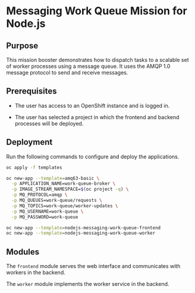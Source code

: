 # Messaging Work Queue Mission for Node.js

## Purpose

This mission booster demonstrates how to dispatch tasks to a scalable
set of worker processes using a message queue. It uses the AMQP 1.0
message protocol to send and receive messages.

## Prerequisites

* The user has access to an OpenShift instance and is logged in.

* The user has selected a project in which the frontend and backend
  processes will be deployed.

## Deployment

Run the following commands to configure and deploy the applications.

```bash
oc apply -f templates

oc new-app --template=amq63-basic \
  -p APPLICATION_NAME=work-queue-broker \
  -p IMAGE_STREAM_NAMESPACE=$(oc project -q) \
  -p MQ_PROTOCOL=amqp \
  -p MQ_QUEUES=work-queue/requests \
  -p MQ_TOPICS=work-queue/worker-updates \
  -p MQ_USERNAME=work-queue \
  -p MQ_PASSWORD=work-queue

oc new-app --template=nodejs-messaging-work-queue-frontend
oc new-app --template=nodejs-messaging-work-queue-worker
```

<!-- oc new-app --template=amq-broker-71-basic \ -->
<!--   -p APPLICATION_NAME=work-queue-broker \ -->
<!--   -p IMAGE_STREAM_NAMESPACE=$(oc project -q) \ -->
<!--   -p AMQ_PROTOCOL=amqp \ -->
<!--   -p AMQ_QUEUES=work-queue/requests \ -->
<!--   -p AMQ_ADDRESSES=work-queue/worker-updates \ -->
<!--   -p AMQ_USER=work-queue \ -->
<!--   -p AMQ_PASSWORD=work-queue -->

## Modules

The `frontend` module serves the web interface and communicates with
workers in the backend.

The `worker` module implements the worker service in the backend.
